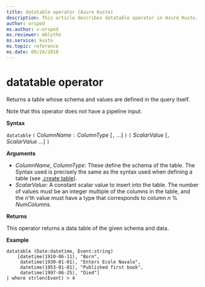 ```yaml
---
title: datatable operator (Azure Kusto)
description: This article describes datatable operator in Azure Kusto.
author: orspod
ms.author: v-orspod
ms.reviewer: mblythe
ms.service: kusto
ms.topic: reference
ms.date: 09/24/2018
---
```

# datatable operator

Returns a table whose schema and values are defined in the query itself.

Note that this operator does not have a pipeline input.

**Syntax**

`datatable` `(` *ColumnName* `:` *ColumnType* [`,` ...] `)` `[` *ScalarValue* [`,` *ScalarValue* ...] `]`

**Arguments**

* *ColumnName*, *ColumnType*: These define the schema of the table. The Syntax
  used is precisely the same as the syntax used when defining a table
  (see [.create table](https://kusdoc2.azurewebsites.net/docs/controlCommands/tables.html#create-table)).
* *ScalarValue*: A constant scalar value to insert into the table. The number of values
  must be an integer multiple of the columns in the table, and the *n*'th value
  must have a type that corresponds to column *n* % *NumColumns*.

**Returns**

This operator returns a data table of the given schema and data.

**Example**

```kusto
datatable (Date:datetime, Event:string)
    [datetime(1910-06-11), "Born",
     datetime(1930-01-01), "Enters Ecole Navale",
     datetime(1953-01-01), "Published first book",
     datetime(1997-06-25), "Died"]
| where strlen(Event) > 4
```